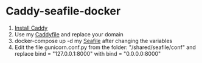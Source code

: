 # Caddy-seafile-docker
1. [Install Caddy](https://caddyserver.com/docs/install)
2. Use my [Caddyfile](https://github.com/xhz8s/Caddy-seafile-docker/blob/main/Caddyfile) and replace your domain
3. docker-compose up -d my [Seafile](https://github.com/xhz8s/Caddy-seafile-docker/blob/main/docker-compose.yml) after changing the variables
4. Edit the file gunicorn.conf.py from the folder: "/shared/seafile/conf" and replace bind = "127.0.0.1:8000" with bind = "0.0.0.0:8000"
